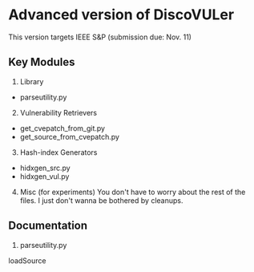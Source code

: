 # Advanced version of DiscoVULer
This version targets IEEE S&P (submission due: Nov. 11)

## Key Modules
1. Library
  + parseutility.py
2. Vulnerability Retrievers
  + get_cvepatch_from_git.py
  + get_source_from_cvepatch.py
3. Hash-index Generators
  + hidxgen_src.py
  + hidxgen_vul.py
4. Misc (for experiments)
	You don't have to worry about the rest of the files.
	I just don't wanna be bothered by cleanups.

## Documentation
1. parseutility.py

loadSource
